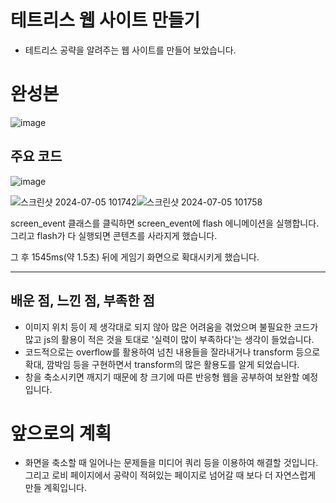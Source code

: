 # 테트리스 웹 사이트 만들기

+ 테트리스 공략을 알려주는 웹 사이트를 만들어 보았습니다.

# 완성본

![image](https://github.com/user-attachments/assets/976db8c0-7767-4105-bb48-19652288cdd4)


## 주요 코드
![image](https://github.com/user-attachments/assets/d812ddb4-7698-4cdc-b466-52587d520947)


![스크린샷 2024-07-05 101742](https://github.com/user-attachments/assets/b4edd547-cc5b-472a-9014-a96d5f2a11ec)![스크린샷 2024-07-05 101758](https://github.com/user-attachments/assets/c9fda4c7-60c8-4295-b160-830663969dbf)



screen_event 클래스를 클릭하면 screen_event에 flash 에니메이션을 실행합니다. 그리고 flash가 다 실행되면 콘텐츠를 사라지게 했습니다.

그 후 1545ms(약 1.5초) 뒤에 게임기 화면으로 확대시키게 했습니다.

---


## 배운 점, 느낀 점, 부족한 점

+ 이미지 위치 등이 제 생각대로 되지 않아 많은 어려움을 겪었으며 불필요한 코드가 많고 js의 활용이 적은 것을 토대로 '실력이 많이 부족하다'는 생각이 들었습니다.
+ 코드적으로는 overflow를 활용하여 넘친 내용들을 잘라내거나 transform 등으로 확대, 깜박임 등을 구현하면서
  transform의 많은 활용도를 알게 되었습니다.
+ 창을 축소시키면 깨지기 때문에 창 크기에 따른 반응형 웹을 공부하여 보완할 예정입니다.

# 앞으로의 계획

+ 화면을 축소할 때 일어나는 문제들을 미디어 쿼리 등을 이용하여 해결할 것입니다. 그리고 로비 페이지에서
공략이 적혀있는 페이지로 넘어갈 때 보다 더 자연스럽게 만들 계획입니다.
